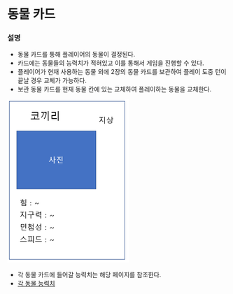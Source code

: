 # 동물 카드
### 설명
+ 동물 카드를 통해 플레이어의 동물이 결정된다.
+ 카드에는 동물들의 능력치가 적혀있고 이를 통해서 게임을 진행할 수 있다.
+ 플레이어가 현재 사용하는 동물 외에 2장의 동물 카드를 보관하여 플레이 도중 턴이 끝날 경우 교체가 가능하다.
+ 보관 동물 카드를 현재 동물 칸에 있는 교체하여 플레이하는 동물을 교체한다.

![동물 카드 이미지](./보드게임/동물카드.png)
+ 각 동물 카드에 들어갈 능력치는 해당 페이지를 참조한다.
+ [각 동물 능력치](./보드게임/보드게임_능력치보정.md)

